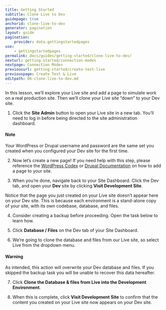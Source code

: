 ```yaml
---
title: Getting Started
subtitle: Clone Live to Dev
guidepage: true
anchorid: clone-live-to-dev
generator: pagination
layout: guide
pagination:
    provider: data.gettingstartedpages
use:
    - gettingstartedpages
permalink: docs/guides/getting-started/clone-live-to-dev/
nexturl: getting-started/connection-modes
nextpage: Connection Modes
previousurl: getting-started/create-test-live
previouspage: Create Test & Live
editpath: 06-clone-live-to-dev.md
---
```


In this lesson, we’ll explore your Live site and add a page to simulate work on a real production site. Then we’ll clone your Live site “down” to your Dev site.

1. Click the **Site Admin** button to open your Live site in a new tab. You’ll need to log in before being directed to the site administration dashboard.

<div class="alert alert-info">
<h4 class="info">Note</h4>
<p>Your WordPress or Drupal username and password are the same set you created when you configured your Dev site for the first time.
</p></div>

2. Now let’s create a new page! If you need help with this step, please reference the <a href="https://codex.wordpress.org/Posts/" target="_blank">WordPress Codex</a> or <a href="https://www.drupal.org/docs/8/administering-drupal-8-site/managing-content/" target="_blank">Drupal Documentation</a> on how to add a page to your site.

3. When you’re done, navigate back to your Site Dashboard. Click the Dev tab, and open your **Dev** site by clicking **Visit Development Site**.

  Notice that the page you just created on your Live site doesn’t appear here on your Dev site. This is because each environment is a stand-alone copy of your site, with its own codebase, database, and files.

4. Consider creating a backup before proceeding. Open the task below to learn how.

5. Click **Database / Files** on the Dev tab of your Site Dashboard.

6. We’re going to clone the database and files from our Live site, so select Live from the dropdown menu.

<div class="alert alert-danger" role="alert">
  <h4 class="info">Warning</h4>
  <p>As intended, this action will overwrite your Dev database and files. If you skipped the backup task you will be unable to recover this data hereafter.</p>
</div>

7. Click **Clone the Database & files from Live into the Development Environment**.

8. When this is complete, click **Visit Development Site** to confirm that the content you created on your Live site now appears on your Dev site.
